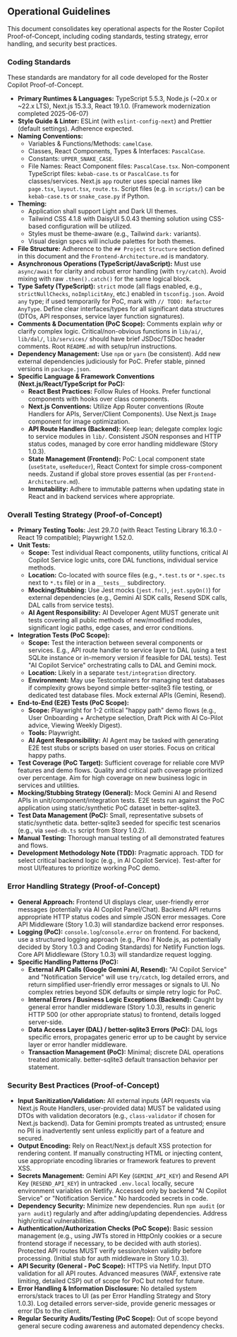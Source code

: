 ## Operational Guidelines

This document consolidates key operational aspects for the Roster Copilot Proof-of-Concept, including coding standards, testing strategy, error handling, and security best practices.

### Coding Standards

These standards are mandatory for all code developed for the Roster Copilot Proof-of-Concept.
* **Primary Runtimes & Languages:** TypeScript 5.5.3, Node.js (~20.x or ~22.x LTS), Next.js 15.3.3, React 19.1.0. (Framework modernization completed 2025-06-07)
* **Style Guide & Linter:** ESLint (with `eslint-config-next`) and Prettier (default settings). Adherence expected.
* **Naming Conventions:**
    * Variables & Functions/Methods: `camelCase`.
    * Classes, React Components, Types & Interfaces: `PascalCase`.
    * Constants: `UPPER_SNAKE_CASE`.
    * File Names: React Component files: `PascalCase.tsx`. Non-component TypeScript files: `kebab-case.ts` or `PascalCase.ts` for classes/services. Next.js `app` router uses special names like `page.tsx`, `layout.tsx`, `route.ts`. Script files (e.g. in `scripts/`) can be `kebab-case.ts` or `snake_case.py` if Python.
* **Theming:**
    * Application shall support Light and Dark UI themes.
    * Tailwind CSS 4.1.8 with DaisyUI 5.0.43 theming solution using CSS-based configuration will be utilized.
    * Styles must be theme-aware (e.g., Tailwind `dark:` variants).
    * Visual design specs will include palettes for both themes.
* **File Structure:** Adherence to the `## Project Structure` section defined in this document and the `Frontend-Architecture.md` is mandatory.
* **Asynchronous Operations (TypeScript/JavaScript):** Must use `async/await` for clarity and robust error handling (with `try/catch`). Avoid mixing with raw `.then().catch()` for the same logical block.
* **Type Safety (TypeScript):** `strict` mode (all flags enabled, e.g., `strictNullChecks`, `noImplicitAny`, etc.) enabled in `tsconfig.json`. Avoid `any` type; if used temporarily for PoC, mark with `// TODO: Refactor AnyType`. Define clear interfaces/types for all significant data structures (DTOs, API responses, service layer function signatures).
* **Comments & Documentation (PoC Scope):** Comments explain *why* or clarify complex logic. Critical/non-obvious functions in `lib/ai/`, `lib/dal/`, `lib/services/` should have brief JSDoc/TSDoc header comments. Root `README.md` with setup/run instructions.
* **Dependency Management:** Use `npm` or `yarn` (be consistent). Add new external dependencies judiciously for PoC. Prefer stable, pinned versions in `package.json`.
* **Specific Language & Framework Conventions (Next.js/React/TypeScript for PoC):**
    * **React Best Practices:** Follow Rules of Hooks. Prefer functional components with hooks over class components.
    * **Next.js Conventions:** Utilize App Router conventions (Route Handlers for APIs, Server/Client Components). Use Next.js `Image` component for image optimization.
    * **API Route Handlers (Backend):** Keep lean; delegate complex logic to service modules in `lib/`. Consistent JSON responses and HTTP status codes, managed by core error handling middleware (Story 1.0.3).
    * **State Management (Frontend):** PoC: Local component state (`useState`, `useReducer`), React Context for simple cross-component needs. Zustand if global store proves essential (as per `Frontend-Architecture.md`).
    * **Immutability:** Adhere to immutable patterns when updating state in React and in backend services where appropriate.

### Overall Testing Strategy (Proof-of-Concept)

* **Primary Testing Tools:** Jest 29.7.0 (with React Testing Library 16.3.0 - React 19 compatible); Playwright 1.52.0.
* **Unit Tests:**
  - **Scope:** Test individual React components, utility functions, critical AI Copilot Service logic units, core DAL functions, individual service methods.
  - **Location:** Co-located with source files (e.g., `*.test.ts` or `*.spec.ts` next to `*.ts` file) or in a `__tests__` subdirectory.
  - **Mocking/Stubbing:** Use Jest mocks (`jest.fn()`, `jest.spyOn()`) for external dependencies (e.g., Gemini AI SDK calls, Resend SDK calls, DAL calls from service tests).
  - **AI Agent Responsibility:** AI Developer Agent MUST generate unit tests covering all public methods of new/modified modules, significant logic paths, edge cases, and error conditions.
* **Integration Tests (PoC Scope):**
  - **Scope:** Test the interaction between several components or services. E.g., API route handler to service layer to DAL (using a test SQLite instance or in-memory version if feasible for DAL tests). Test "AI Copilot Service" orchestrating calls to DAL and Gemini mock.
  - **Location:** Likely in a separate `test/integration` directory.
  - **Environment:** May use Testcontainers for managing test databases if complexity grows beyond simple better-sqlite3 file testing, or dedicated test database files. Mock external APIs (Gemini, Resend).
* **End-to-End (E2E) Tests (PoC Scope):**
  - **Scope:** Playwright for 1-2 critical "happy path" demo flows (e.g., User Onboarding + Archetype selection, Draft Pick with AI Co-Pilot advice, Viewing Weekly Digest).
  - **Tools:** Playwright.
  - **AI Agent Responsibility:** AI Agent may be tasked with generating E2E test stubs or scripts based on user stories. Focus on critical happy paths.
* **Test Coverage (PoC Target):** Sufficient coverage for reliable core MVP features and demo flows. Quality and critical path coverage prioritized over percentage. Aim for high coverage on new business logic in services and utilities.
* **Mocking/Stubbing Strategy (General):** Mock Gemini AI and Resend APIs in unit/component/integration tests. E2E tests run against the PoC application using static/synthetic PoC dataset in better-sqlite3.
* **Test Data Management (PoC):** Small, representative subsets of static/synthetic data. better-sqlite3 seeded for specific test scenarios (e.g., via `seed-db.ts` script from Story 1.0.2).
* **Manual Testing:** Thorough manual testing of all demonstrated features and flows.
* **Development Methodology Note (TDD):** Pragmatic approach. TDD for select critical backend logic (e.g., in AI Copilot Service). Test-after for most UI/features to prioritize working PoC demo.

### Error Handling Strategy (Proof-of-Concept)

* **General Approach:** Frontend UI displays clear, user-friendly error messages (potentially via AI Copilot Panel/Chat). Backend API returns appropriate HTTP status codes and simple JSON error messages. Core API Middleware (Story 1.0.3) will standardize backend error responses.
* **Logging (PoC):** `console.log`/`console.error` on frontend. For backend, use a structured logging approach (e.g., Pino if Node.js, as potentially decided by Story 1.0.3 and Coding Standards) for Netlify Function logs. Core API Middleware (Story 1.0.3) will standardize request logging.
* **Specific Handling Patterns (PoC):**
    * **External API Calls (Google Gemini AI, Resend):** "AI Copilot Service" and "Notification Service" will use `try/catch`, log detailed errors, and return simplified user-friendly error messages or signals to UI. No complex retries beyond SDK defaults or simple retry logic for PoC.
    * **Internal Errors / Business Logic Exceptions (Backend):** Caught by general error handler middleware (Story 1.0.3), results in generic HTTP 500 (or other appropriate status) to frontend, details logged server-side.
    * **Data Access Layer (DAL) / better-sqlite3 Errors (PoC):** DAL logs specific errors, propagates generic error up to be caught by service layer or error handler middleware.
    * **Transaction Management (PoC):** Minimal; discrete DAL operations treated atomically. better-sqlite3 default transaction behavior per statement.

### Security Best Practices (Proof-of-Concept)

* **Input Sanitization/Validation:** All external inputs (API requests via Next.js Route Handlers, user-provided data) MUST be validated using DTOs with validation decorators (e.g., `class-validator` if chosen for Next.js backend). Data for Gemini prompts treated as untrusted; ensure no PII is inadvertently sent unless explicitly part of a feature and secured.
* **Output Encoding:** Rely on React/Next.js default XSS protection for rendering content. If manually constructing HTML or injecting content, use appropriate encoding libraries or framework features to prevent XSS.
* **Secrets Management:** Gemini API Key (`GEMINI_API_KEY`) and Resend API Key (`RESEND_API_KEY`) in untracked `.env.local` locally, secure environment variables on Netlify. Accessed only by backend "AI Copilot Service" or "Notification Service." No hardcoded secrets in code.
* **Dependency Security:** Minimize new dependencies. Run `npm audit` (or `yarn audit`) regularly and after adding/updating dependencies. Address high/critical vulnerabilities.
* **Authentication/Authorization Checks (PoC Scope):** Basic session management (e.g., using JWTs stored in HttpOnly cookies or a secure frontend storage if necessary, to be decided with auth stories). Protected API routes MUST verify session/token validity before processing. (Initial stub for auth middleware in Story 1.0.3).
* **API Security (General - PoC Scope):** HTTPS via Netlify. Input DTO validation for all API routes. Advanced measures (WAF, extensive rate limiting, detailed CSP) out of scope for PoC but noted for future.
* **Error Handling & Information Disclosure:** No detailed system errors/stack traces to UI (as per Error Handling Strategy and Story 1.0.3). Log detailed errors server-side, provide generic messages or error IDs to the client.
* **Regular Security Audits/Testing (PoC Scope):** Out of scope beyond general secure coding awareness and automated dependency checks.